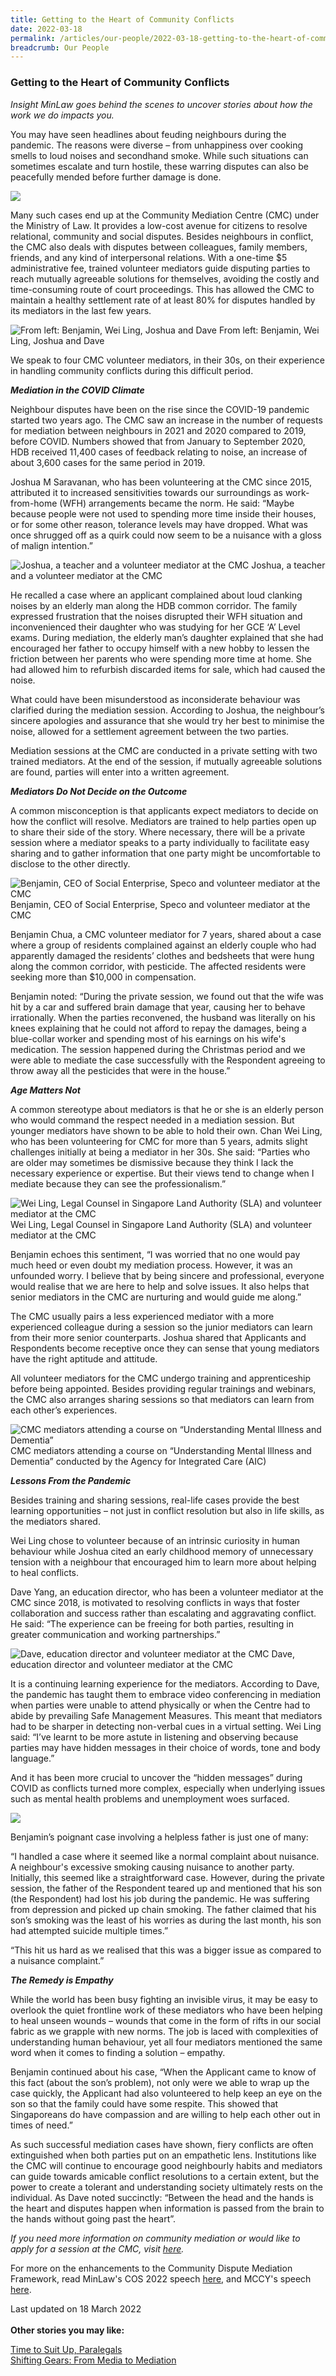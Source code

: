 ```yaml
---
title: Getting to the Heart of Community Conflicts
date: 2022-03-18
permalink: /articles/our-people/2022-03-18-getting-to-the-heart-of-community-conflicts
breadcrumb: Our People
---
```

### **Getting to the Heart of Community Conflicts**

<i>Insight MinLaw goes behind the scenes to uncover stories about how the work we do impacts you.</i>
<br>

You may have seen headlines about feuding neighbours during the pandemic. The reasons were diverse – from unhappiness over cooking smells to loud noises and secondhand smoke. While such situations can sometimes escalate and turn hostile, these warring disputes can also be peacefully mended before further damage is done.

![](/images/CMC%20mediators%201.png)

Many such cases end up at the Community Mediation Centre (CMC) under the Ministry of Law. It provides a low-cost avenue for citizens to resolve relational, community and social disputes. Besides neighbours in conflict, the CMC also deals with disputes between colleagues, family members, friends, and any kind of interpersonal relations. With a one-time $5 administrative fee, trained volunteer mediators guide disputing parties to reach mutually agreeable solutions for themselves, avoiding the costly and time-consuming route of court proceedings. This has allowed the CMC to maintain a healthy settlement rate of at least 80% for disputes handled by its mediators in the last few years.

![From left: Benjamin, Wei Ling, Joshua and Dave](/images/CMC%20mediators%202.png)
From left: Benjamin, Wei Ling, Joshua and Dave

We speak to four CMC volunteer mediators, in their 30s, on their experience in handling community conflicts during this difficult period.

<b><i>Mediation in the COVID Climate</i></b>

Neighbour disputes have been on the rise since the COVID-19 pandemic started two years ago. The CMC saw an increase in the number of requests for mediation between neighbours in 2021 and 2020 compared to 2019, before COVID.  Numbers showed that from January to September 2020, HDB received 11,400 cases of feedback relating to noise, an increase of about 3,600 cases for the same period in 2019. 

Joshua M Saravanan, who has been volunteering at the CMC since 2015, attributed it to increased sensitivities towards our surroundings as work-from-home (WFH) arrangements became the norm. He said: “Maybe because people were not used to spending more time inside their houses, or for some other reason, tolerance levels may have dropped. What was once shrugged off as a quirk could now seem to be a nuisance with a gloss of malign intention.”

![ Joshua, a teacher and a volunteer mediator at the CMC](/images/CMC%20mediators%203.jpg)
Joshua, a teacher and a volunteer mediator at the CMC
 
He recalled a case where an applicant complained about loud clanking noises by an elderly man along the HDB common corridor. The family expressed frustration that the noises disrupted their WFH situation and inconvenienced their daughter who was studying for her GCE ‘A’ Level exams. During mediation, the elderly man’s daughter explained that she had encouraged her father to occupy himself with a new hobby to lessen the friction between her parents who were spending more time at home. She had allowed him to refurbish discarded items for sale, which had caused the noise. 

What could have been misunderstood as inconsiderate behaviour was clarified during the mediation session. According to Joshua, the neighbour’s sincere apologies and assurance that she would try her best to minimise the noise, allowed for a settlement agreement between the two parties.

Mediation sessions at the CMC are conducted in a private setting with two trained mediators. At the end of the session, if mutually agreeable solutions are found, parties will enter into a written agreement.

<b><i>Mediators Do Not Decide on the Outcome</i></b>

A common misconception is that applicants expect mediators to decide on how the conflict will resolve. Mediators are trained to help parties open up to share their side of the story. Where necessary, there will be a private session where a mediator speaks to a party individually to facilitate easy sharing and to gather information that one party might be uncomfortable to disclose to the other directly. 

![Benjamin, CEO of Social Enterprise, Speco and volunteer mediator at the CMC](/images/CMC%20mediators%204.jpg)
Benjamin, CEO of Social Enterprise, Speco and volunteer mediator at the CMC

Benjamin Chua, a CMC volunteer mediator for 7 years,  shared about a case where a group of residents complained against an elderly couple who had apparently damaged the residents’ clothes and bedsheets that were hung along the common corridor, with pesticide. The affected residents were seeking more than $10,000 in compensation. 

Benjamin noted: “During the private session, we found out that the wife was hit by a car and suffered brain damage that year, causing her to behave irrationally. When the parties reconvened, the husband was literally on his knees explaining that he could not afford to repay the damages, being a blue-collar worker and spending most of his earnings on his wife's medication. The session happened during the Christmas period and we were able to mediate the case successfully with the Respondent agreeing to throw away all the pesticides that were in the house.”

<b><i>Age Matters Not</i></b>

A common stereotype about mediators is that he or she is an elderly person who would command the respect needed in a mediation session. But younger mediators have shown to be able to hold their own. Chan Wei Ling, who has been volunteering for CMC for more than 5 years, admits slight challenges initially at being a mediator in her 30s. She said: “Parties who are older may sometimes be dismissive because they think I lack the necessary experience or expertise. But their views tend to change when I mediate because they can see the professionalism.”

![Wei Ling, Legal Counsel in Singapore Land Authority (SLA) and volunteer mediator at the CMC](/images/CMC%20mediators%205.jpg)
Wei Ling, Legal Counsel in Singapore Land Authority (SLA) and volunteer mediator at the CMC

Benjamin echoes this sentiment, “I was worried that no one would pay much heed or even doubt my mediation process. However, it was an unfounded worry. I believe that by being sincere and professional, everyone would realise that we are here to help and solve issues. It also helps that senior mediators in the CMC are nurturing and would guide me along.” 

The CMC usually pairs a less experienced mediator with a more experienced colleague during a session so the junior mediators can learn from their more senior counterparts. Joshua shared that Applicants and Respondents become receptive once they can sense that young mediators have the right aptitude and attitude. 

All volunteer mediators for the CMC undergo training and apprenticeship before being appointed. Besides providing regular trainings and webinars, the CMC also arranges sharing sessions so that mediators can learn from each other’s experiences. 

![CMC mediators attending a course on “Understanding Mental Illness and Dementia” ](/images/CMC%20mediators%206.png)
CMC mediators attending a course on “Understanding Mental Illness and Dementia” conducted by the Agency for Integrated Care (AIC)

<b><i>Lessons From the Pandemic</i></b>

Besides training and sharing sessions, real-life cases provide the best learning opportunities – not just in conflict resolution but also in life skills, as the mediators shared. 

Wei Ling chose to volunteer because of an intrinsic curiosity in human behaviour while Joshua cited an early childhood memory of unnecessary tension with a neighbour that encouraged him to learn more about helping to heal conflicts.

Dave Yang, an education director, who has been a volunteer mediator at the CMC since 2018, is motivated to resolving conflicts in ways that foster collaboration and success rather than escalating and aggravating conflict. He said: “The experience can be freeing for both parties, resulting in greater communication and working partnerships.” 

![Dave, education director and volunteer mediator at the CMC](/images/CMC%20mediators%207.jpg)
Dave, education director and volunteer mediator at the CMC

It is a continuing learning experience for the mediators. According to Dave, the pandemic has taught them to embrace video conferencing in mediation when parties were unable to attend physically or when the Centre had to abide by prevailing Safe Management Measures. This meant that mediators had to be sharper in detecting non-verbal cues in a virtual setting. Wei Ling said: “I’ve learnt to be more astute in listening and observing because parties may have hidden messages in their choice of words, tone and body language.”

And it has been more crucial to uncover the “hidden messages” during COVID as conflicts turned more complex, especially when underlying issues such as mental health problems and unemployment woes surfaced.

![](/images/CMC%20mediators%208.jpg)

Benjamin’s poignant case involving a helpless father is just one of many:

“I handled a case where it seemed like a normal complaint about nuisance. A neighbour's excessive smoking causing nuisance to another party. Initially, this seemed like a straightforward case. However, during the private session, the father of the Respondent teared up and mentioned that his son (the Respondent) had lost his job during the pandemic. He was suffering from depression and picked up chain smoking. The father claimed that his son’s smoking was the least of his worries as during the last month, his son had attempted suicide multiple times.” 

“This hit us hard as we realised that this was a bigger issue as compared to a nuisance complaint.”

<b><i>The Remedy is Empathy</i></b>

While the world has been busy fighting an invisible virus, it may be easy to overlook the quiet frontline work of these mediators who have been helping to heal unseen wounds – wounds that come in the form of rifts in our social fabric as we grapple with new norms. The job is laced with complexities of understanding human behaviour, yet all four mediators mentioned the same word when it comes to finding a solution – empathy.

Benjamin continued about his case, “When the Applicant came to know of this fact (about the son’s problem), not only were we able to wrap up the case quickly, the Applicant had also volunteered to help keep an eye on the son so that the family could have some respite. This showed that Singaporeans do have compassion and are willing to help each other out in times of need.”

As such successful mediation cases have shown, fiery conflicts are often extinguished when both parties put on an empathetic lens. Institutions like the CMC will continue to encourage good neighbourly habits and mediators can guide towards amicable conflict resolutions to a certain extent, but the power to create a tolerant and understanding society ultimately rests on the individual. As Dave noted succinctly: “Between the head and the hands is the heart and disputes happen when information is passed from the brain to the hands without going past the heart”.

*If you need more information on community mediation or would like to apply for a session at the CMC, visit [here](https://cmc.mlaw.gov.sg/e-services/apply-online/).*

For more on the enhancements to the Community Dispute Mediation Framework, read MinLaw's COS 2022 speech [here](https://www.mlaw.gov.sg/news/parliamentary-speeches/2022-03-03-response-speech-by-mr-edwin-tong-at-the-committee-of-supply-2022-minlaw), and MCCY's speech [here](https://www.mccy.gov.sg/about-us/news-and-resources/speeches/2022/mar/A-Strong-Caring-and-Inclusive-Singapore).

Last updated on 18 March 2022
<br>
<br>
<b>Other stories you may like:</b>

<a href="https://insight.mlaw.gov.sg/articles/our-people/2021-07-27-time-to-suit-up-paralegals" target="new">Time to Suit Up, Paralegals
</a><br><a href="https://insight.mlaw.gov.sg/articles/our-people/2020-07-23-teh-joo-lin-shifting-gears-from-media-to-mediation" target="new">Shifting Gears: From Media to Mediation
</a>